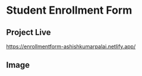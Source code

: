 # Student Enrollment Form

## Project Live
https://enrollmentform-ashishkumarpalai.netlify.app/
## Image